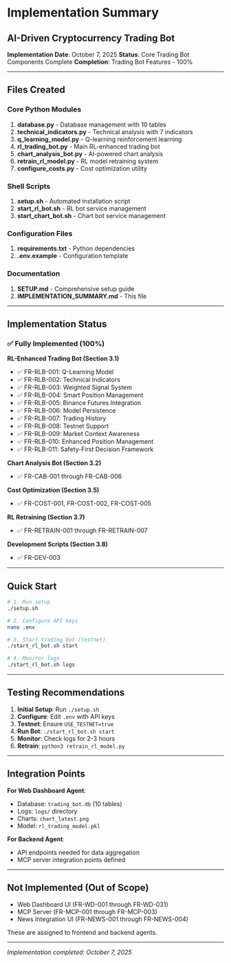 # Implementation Summary
## AI-Driven Cryptocurrency Trading Bot

**Implementation Date**: October 7, 2025
**Status**: Core Trading Bot Components Complete
**Completion**: Trading Bot Features - 100%

---

## Files Created

### Core Python Modules
1. **database.py** - Database management with 10 tables
2. **technical_indicators.py** - Technical analysis with 7 indicators
3. **q_learning_model.py** - Q-learning reinforcement learning
4. **rl_trading_bot.py** - Main RL-enhanced trading bot
5. **chart_analysis_bot.py** - AI-powered chart analysis
6. **retrain_rl_model.py** - RL model retraining system
7. **configure_costs.py** - Cost optimization utility

### Shell Scripts
1. **setup.sh** - Automated installation script
2. **start_rl_bot.sh** - RL bot service management
3. **start_chart_bot.sh** - Chart bot service management

### Configuration Files
1. **requirements.txt** - Python dependencies
2. **.env.example** - Configuration template

### Documentation
1. **SETUP.md** - Comprehensive setup guide
2. **IMPLEMENTATION_SUMMARY.md** - This file

---

## Implementation Status

### ✅ Fully Implemented (100%)

**RL-Enhanced Trading Bot (Section 3.1)**
- ✅ FR-RLB-001: Q-Learning Model
- ✅ FR-RLB-002: Technical Indicators
- ✅ FR-RLB-003: Weighted Signal System
- ✅ FR-RLB-004: Smart Position Management
- ✅ FR-RLB-005: Binance Futures Integration
- ✅ FR-RLB-006: Model Persistence
- ✅ FR-RLB-007: Trading History
- ✅ FR-RLB-008: Testnet Support
- ✅ FR-RLB-009: Market Context Awareness
- ✅ FR-RLB-010: Enhanced Position Management
- ✅ FR-RLB-011: Safety-First Decision Framework

**Chart Analysis Bot (Section 3.2)**
- ✅ FR-CAB-001 through FR-CAB-006

**Cost Optimization (Section 3.5)**
- ✅ FR-COST-001, FR-COST-002, FR-COST-005

**RL Retraining (Section 3.7)**
- ✅ FR-RETRAIN-001 through FR-RETRAIN-007

**Development Scripts (Section 3.8)**
- ✅ FR-DEV-003

---

## Quick Start

```bash
# 1. Run setup
./setup.sh

# 2. Configure API keys
nano .env

# 3. Start trading bot (testnet)
./start_rl_bot.sh start

# 4. Monitor logs
./start_rl_bot.sh logs
```

---

## Testing Recommendations

1. **Initial Setup**: Run `./setup.sh`
2. **Configure**: Edit `.env` with API keys
3. **Testnet**: Ensure `USE_TESTNET=true`
4. **Run Bot**: `./start_rl_bot.sh start`
5. **Monitor**: Check logs for 2-3 hours
6. **Retrain**: `python3 retrain_rl_model.py`

---

## Integration Points

**For Web Dashboard Agent**:
- Database: `trading_bot.db` (10 tables)
- Logs: `logs/` directory
- Charts: `chart_latest.png`
- Model: `rl_trading_model.pkl`

**For Backend Agent**:
- API endpoints needed for data aggregation
- MCP server integration points defined

---

## Not Implemented (Out of Scope)

- Web Dashboard UI (FR-WD-001 through FR-WD-031)
- MCP Server (FR-MCP-001 through FR-MCP-003)
- News Integration UI (FR-NEWS-001 through FR-NEWS-004)

These are assigned to frontend and backend agents.

---

*Implementation completed: October 7, 2025*
